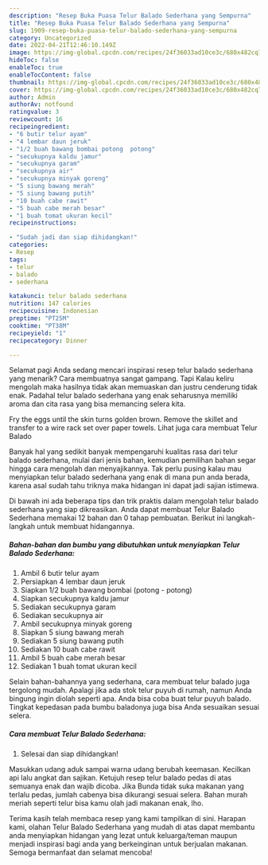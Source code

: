 ```yaml
---
description: "Resep Buka Puasa Telur Balado Sederhana yang Sempurna"
title: "Resep Buka Puasa Telur Balado Sederhana yang Sempurna"
slug: 1909-resep-buka-puasa-telur-balado-sederhana-yang-sempurna
category: Uncategorized
date: 2022-04-21T12:46:10.149Z
image: https://img-global.cpcdn.com/recipes/24f36033ad10ce3c/680x482cq70/telur-balado-sederhana-foto-resep-utama.jpg
hideToc: false
enableToc: true
enableTocContent: false
thumbnail: https://img-global.cpcdn.com/recipes/24f36033ad10ce3c/680x482cq70/telur-balado-sederhana-foto-resep-utama.jpg
cover: https://img-global.cpcdn.com/recipes/24f36033ad10ce3c/680x482cq70/telur-balado-sederhana-foto-resep-utama.jpg
author: Admin
authorAv: notfound
ratingvalue: 3
reviewcount: 16
recipeingredient:
- "6 butir telur ayam"
- "4 lembar daun jeruk"
- "1/2 buah bawang bombai potong  potong"
- "secukupnya kaldu jamur"
- "secukupnya garam"
- "secukupnya air"
- "secukupnya minyak goreng"
- "5 siung bawang merah"
- "5 siung bawang putih"
- "10 buah cabe rawit"
- "5 buah cabe merah besar"
- "1 buah tomat ukuran kecil"
recipeinstructions:

- "Sudah jadi dan siap dihidangkan!"
categories:
- Resep
tags:
- telur
- balado
- sederhana

katakunci: telur balado sederhana 
nutrition: 147 calories
recipecuisine: Indonesian
preptime: "PT25M"
cooktime: "PT38M"
recipeyield: "1"
recipecategory: Dinner

---
```



Selamat pagi Anda sedang mencari inspirasi resep telur balado sederhana yang menarik? Cara membuatnya sangat gampang. Tapi Kalau keliru mengolah maka hasilnya tidak akan memuaskan dan justru cenderung tidak enak. Padahal telur balado sederhana yang enak seharusnya memiliki aroma dan cita rasa yang bisa memancing selera kita.


Fry the eggs until the skin turns golden brown. Remove the skillet and transfer to a wire rack set over paper towels. Lihat juga cara membuat Telur Balado

Banyak hal yang sedikit banyak mempengaruhi kualitas rasa dari telur balado sederhana, mulai dari jenis bahan, kemudian pemilihan bahan segar hingga cara mengolah dan menyajikannya. Tak perlu pusing kalau mau menyiapkan telur balado sederhana yang enak di mana pun anda berada, karena asal sudah tahu triknya maka hidangan ini dapat jadi sajian istimewa.


Di bawah ini ada beberapa tips dan trik praktis dalam mengolah telur balado sederhana yang siap dikreasikan. Anda dapat membuat Telur Balado Sederhana memakai 12 bahan dan 0 tahap pembuatan. Berikut ini langkah-langkah untuk membuat hidangannya.

<!--inarticleads1-->

##### Bahan-bahan dan bumbu yang dibutuhkan untuk menyiapkan Telur Balado Sederhana:

1. Ambil 6 butir telur ayam
1. Persiapkan 4 lembar daun jeruk
1. Siapkan 1/2 buah bawang bombai (potong - potong)
1. Siapkan secukupnya kaldu jamur
1. Sediakan secukupnya garam
1. Sediakan secukupnya air
1. Ambil secukupnya minyak goreng
1. Siapkan 5 siung bawang merah
1. Sediakan 5 siung bawang putih
1. Sediakan 10 buah cabe rawit
1. Ambil 5 buah cabe merah besar
1. Sediakan 1 buah tomat ukuran kecil


Selain bahan-bahannya yang sederhana, cara membuat telur balado juga tergolong mudah. Apalagi jika ada stok telur puyuh di rumah, namun Anda bingung ingin diolah seperti apa. Anda bisa coba buat telur puyuh balado. Tingkat kepedasan pada bumbu baladonya juga bisa Anda sesuaikan sesuai selera. 

<!--inarticleads2-->

##### Cara membuat Telur Balado Sederhana:


1. Selesai dan siap dihidangkan!

Masukkan udang aduk sampai warna udang berubah keemasan. Kecilkan api lalu angkat dan sajikan. Ketujuh resep telur balado pedas di atas semuanya enak dan wajib dicoba. Jika Bunda tidak suka makanan yang terlalu pedas, jumlah cabenya bisa dikurangi sesuai selera. Bahan murah meriah seperti telur bisa kamu olah jadi makanan enak, lho. 

Terima kasih telah membaca resep yang kami tampilkan di sini. Harapan kami, olahan Telur Balado Sederhana yang mudah di atas dapat membantu anda menyiapkan hidangan yang lezat untuk keluarga/teman maupun menjadi inspirasi bagi anda yang berkeinginan untuk berjualan makanan. Semoga bermanfaat dan selamat mencoba!
